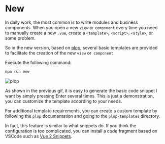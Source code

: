 # New <Badge text="v4.0.0+"/>

In daily work, the most common is to write modules and business components. When you open a new `view` or `component` every time you need to manually create a new `.vue`, create a `<template>`, `<script>`, `<style>`, or some problem.

So in the new version, based on [plop](https://github.com/amwmedia/plop), several basic templates are provided to facilitate the creation of the new `view` or` component`.

Execute the following command:

```bash
npm run new
```

![plop](https://wpimg.wallstcn.com/5f8ea239-aaa5-4e91-9d09-ed56b33a110d.gif)

As shown in the previous gif, it is easy to generate the basic code snippet I want by simply pressing Enter several times. This is just a demonstration, you can customize the template according to your needs.

For additional template requirements, you can create a custom template by following the `plop` documentation and going to the `plop-templates` directory.

In fact, this feature is similar to what snippets do. If you think the configuration is too complicated, you can install a code fragment based on VSCode such as [Vue 2 Snippets](https://marketplace.visualstudio.com/items?itemName=hollowtree.vue-snippets).
